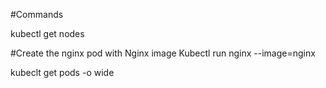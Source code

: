 #Commands

kubectl get nodes 

#Create the nginx pod with Nginx image
Kubectl run nginx --image=nginx

kubeclt get pods -o wide
